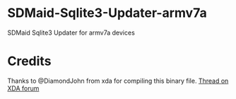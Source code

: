 # SDMaid-Sqlite3-Updater-armv7a

SDMaid Sqlite3 Updater for armv7a devices

# Credits

Thanks to @DiamondJohn from xda for compiling this binary file. [Thread on XDA forum](https://forum.xda-developers.com/t/new-sqlite3-binary-v3-43-1-for-all-devices.4273049/)
